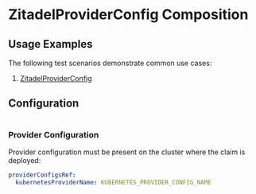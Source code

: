 # ZitadelProviderConfig Composition

## Usage Examples

The following test scenarios demonstrate common use cases:

1. [ZitadelProviderConfig](test/scenarios/standard/claim.yaml)

## Configuration

```yaml

```

### Provider Configuration

Provider configuration must be present on the cluster where the claim is deployed:

```yaml
providerConfigsRef:
  kubernetesProviderName: KUBERNETES_PROVIDER_CONFIG_NAME
```
